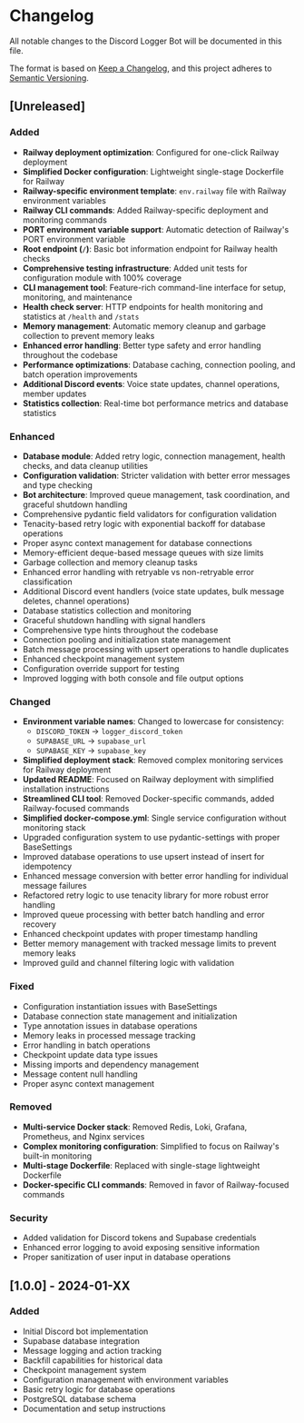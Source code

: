 # Changelog

All notable changes to the Discord Logger Bot will be documented in this file.

The format is based on [Keep a Changelog](https://keepachangelog.com/en/1.0.0/),
and this project adheres to [Semantic Versioning](https://semver.org/spec/v2.0.0.html).

## [Unreleased]

### Added
- **Railway deployment optimization**: Configured for one-click Railway deployment
- **Simplified Docker configuration**: Lightweight single-stage Dockerfile for Railway
- **Railway-specific environment template**: `env.railway` file with Railway environment variables
- **Railway CLI commands**: Added Railway-specific deployment and monitoring commands
- **PORT environment variable support**: Automatic detection of Railway's PORT environment variable
- **Root endpoint (`/`)**: Basic bot information endpoint for Railway health checks
- **Comprehensive testing infrastructure**: Added unit tests for configuration module with 100% coverage
- **CLI management tool**: Feature-rich command-line interface for setup, monitoring, and maintenance
- **Health check server**: HTTP endpoints for health monitoring and statistics at `/health` and `/stats`
- **Memory management**: Automatic memory cleanup and garbage collection to prevent memory leaks
- **Enhanced error handling**: Better type safety and error handling throughout the codebase
- **Performance optimizations**: Database caching, connection pooling, and batch operation improvements
- **Additional Discord events**: Voice state updates, channel operations, member updates
- **Statistics collection**: Real-time bot performance metrics and database statistics

### Enhanced
- **Database module**: Added retry logic, connection management, health checks, and data cleanup utilities
- **Configuration validation**: Stricter validation with better error messages and type checking
- **Bot architecture**: Improved queue management, task coordination, and graceful shutdown handling
- Comprehensive pydantic field validators for configuration validation
- Tenacity-based retry logic with exponential backoff for database operations
- Proper async context management for database connections
- Memory-efficient deque-based message queues with size limits
- Garbage collection and memory cleanup tasks
- Enhanced error handling with retryable vs non-retryable error classification
- Additional Discord event handlers (voice state updates, bulk message deletes, channel operations)
- Database statistics collection and monitoring
- Graceful shutdown handling with signal handlers
- Comprehensive type hints throughout the codebase
- Connection pooling and initialization state management
- Batch message processing with upsert operations to handle duplicates
- Enhanced checkpoint management system
- Configuration override support for testing
- Improved logging with both console and file output options

### Changed
- **Environment variable names**: Changed to lowercase for consistency:
  - `DISCORD_TOKEN` → `logger_discord_token`
  - `SUPABASE_URL` → `supabase_url` 
  - `SUPABASE_KEY` → `supabase_key`
- **Simplified deployment stack**: Removed complex monitoring services for Railway deployment
- **Updated README**: Focused on Railway deployment with simplified installation instructions
- **Streamlined CLI tool**: Removed Docker-specific commands, added Railway-focused commands
- **Simplified docker-compose.yml**: Single service configuration without monitoring stack
- Upgraded configuration system to use pydantic-settings with proper BaseSettings
- Improved database operations to use upsert instead of insert for idempotency
- Enhanced message conversion with better error handling for individual message failures
- Refactored retry logic to use tenacity library for more robust error handling
- Improved queue processing with better batch handling and error recovery
- Enhanced checkpoint updates with proper timestamp handling
- Better memory management with tracked message limits to prevent memory leaks
- Improved guild and channel filtering logic with validation

### Fixed
- Configuration instantiation issues with BaseSettings
- Database connection state management and initialization
- Type annotation issues in database operations
- Memory leaks in processed message tracking
- Error handling in batch operations
- Checkpoint update data type issues
- Missing imports and dependency management
- Message content null handling
- Proper async context management

### Removed
- **Multi-service Docker stack**: Removed Redis, Loki, Grafana, Prometheus, and Nginx services
- **Complex monitoring configuration**: Simplified to focus on Railway's built-in monitoring
- **Multi-stage Dockerfile**: Replaced with single-stage lightweight Dockerfile
- **Docker-specific CLI commands**: Removed in favor of Railway-focused commands

### Security
- Added validation for Discord tokens and Supabase credentials
- Enhanced error logging to avoid exposing sensitive information
- Proper sanitization of user input in database operations

## [1.0.0] - 2024-01-XX

### Added
- Initial Discord bot implementation
- Supabase database integration
- Message logging and action tracking
- Backfill capabilities for historical data
- Checkpoint management system
- Configuration management with environment variables
- Basic retry logic for database operations
- PostgreSQL database schema
- Documentation and setup instructions 